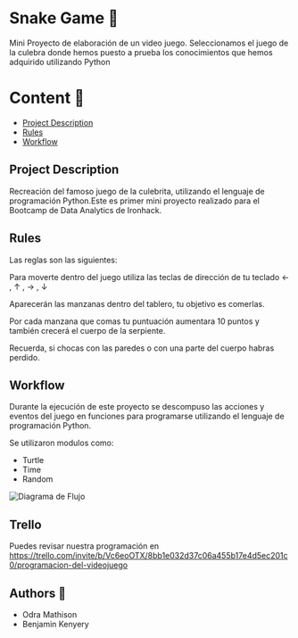


# Snake Game :snake:

Mini Proyecto de elaboración de un video juego.
Seleccionamos el juego de la culebra donde hemos puesto a prueba los conocimientos que hemos adquirido utilizando Python


# **Content** :scroll:

* [Project Description](#project-description)
* [Rules](#rules)
* [Workflow](#workflow)


## Project Description

Recreación del famoso juego de la culebrita, utilizando el lenguaje de programación Python.Este es primer mini proyecto realizado para el Bootcamp de Data Analytics de Ironhack.


## Rules

Las reglas son las siguientes:

Para moverte dentro del juego utiliza las teclas de dirección de tu teclado ← , ↑ , →  , ↓

Aparecerán las manzanas dentro del tablero, tu objetivo es comerlas.

Por cada manzana que comas tu puntuación aumentara 10 puntos y también crecerá el cuerpo de la serpiente.

Recuerda, si chocas con las paredes  o con  una parte del cuerpo habras perdido.



## Workflow

Durante la ejecución de este proyecto se descompuso las acciones y eventos del juego en funciones para programarse utilizando el lenguaje de programación Python.

Se utilizaron modulos como:
* Turtle
* Time
* Random

![Diagrama de Flujo](Diagramadeflujo.jpg)

## Trello

Puedes revisar nuestra programación en https://trello.com/invite/b/Vc6eoOTX/8bb1e032d37c06a455b17e4d5ec201c0/programacion-del-videojuego


## Authors :pencil:

- Odra Mathison
- Benjamin Kenyery 

